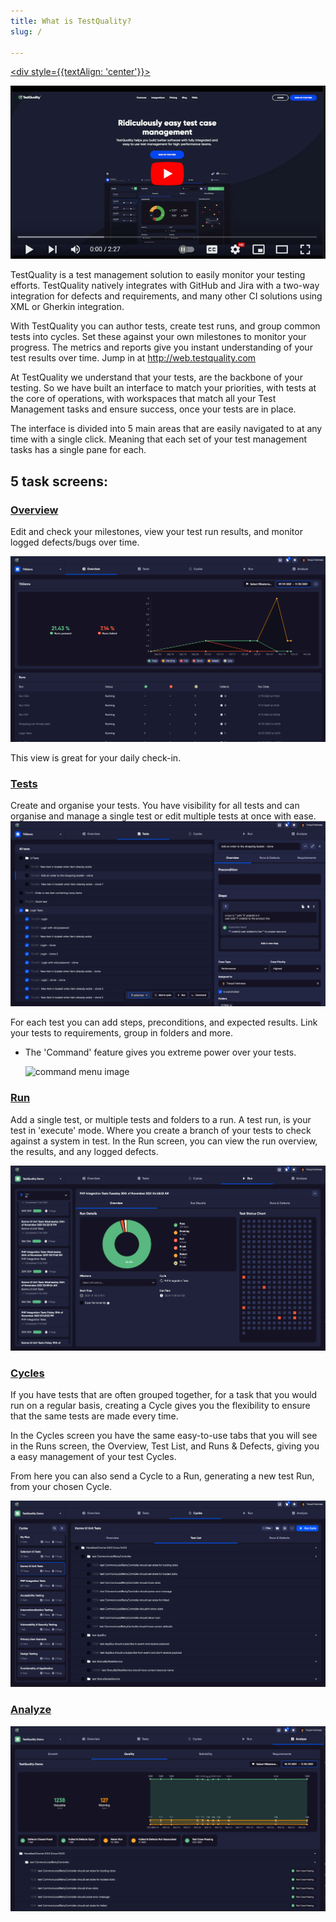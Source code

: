 ```yaml
---
title: What is TestQuality?
slug: /

---
```


<a href="https://www.youtube.com/watch?v=x9TJeLVYB4Y"> <div style={{textAlign: 'center'}}>

![image](img_47.png)

</div></a>




TestQuality is a test management solution to easily monitor your testing efforts. TestQuality natively integrates with GitHub and Jira with a two-way integration for defects and requirements, and many other CI solutions using XML or Gherkin integration. 

With TestQuality you can author tests, create test runs, and group common tests into cycles. Set these against your own milestones to monitor your progress. The metrics and reports give you instant understanding of your test results over time.
Jump in at http://web.testquality.com


At TestQuality we understand that your tests, are the backbone of your testing. So we have built an interface to match your priorities, with tests at the core of operations, with workspaces that match all your Test Management tasks and ensure success, once your tests are in place.

The interface is divided into 5 main areas that are easily navigated to at any time with a single click. Meaning that each set of your test management tasks has a single pane for each.
## 5 task screens:
### [Overview](overview)
Edit and check your milestones, view your test run results, and monitor logged defects/bugs over time.

![img_4.png](img_4.png)


This view is great for your daily check-in.


### [Tests](tests)
Create and organise your tests. You have visibility for all tests and can organise and manage a single test or edit multiple tests at once with ease.
![img_26.png](img_26.png)

For each test you can add steps, preconditions, and expected results. Link your tests to requirements, group in folders and more.
* The 'Command' feature gives you extreme power over your tests.

  <img src="\img\Screens\command.png" alt="command menu image" width="500" class="center"/>

### [Run](run)
Add a single test, or multiple tests and folders to a run. A test run, is your test in 'execute' mode. Where you create a branch of your tests to check against a system in test.
In the Run screen, you can view the run overview, the results, and any logged defects.

![img_23.png](img_23.png)

### [Cycles](cycles)

If you have tests that are often grouped together, for a task that you would run on a regular basis, creating a Cycle gives you the flexibility to ensure that the same tests are made every time. 

In the Cycles screen you have the same easy-to-use tabs that you will see in the Runs screen, the Overview, Test List, and Runs & Defects, giving you a easy management of your test Cycles.

From here you can also send a Cycle to a Run, generating a new test Run, from your chosen Cycle. 

![img_24.png](img_24.png)

### [Analyze](analyze)



![img_25.png](img_25.png)